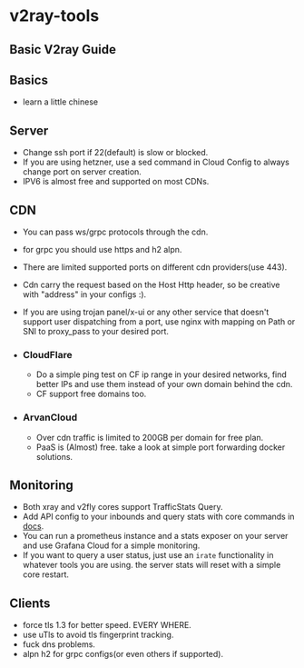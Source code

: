 # v2ray-tools


## Basic V2ray Guide

## Basics
- learn a little chinese
## Server
- Change ssh port if 22(default) is slow or blocked.
- If you are using hetzner, use a sed command in Cloud Config to always change port on server creation. 
- IPV6 is almost free and supported on most CDNs.

## CDN

- You can pass ws/grpc protocols through the cdn.
- for grpc you should use https and h2 alpn.
- There are limited supported ports on different cdn providers(use 443).
- Cdn carry the request based on the Host Http header, so be creative with "address" in your configs :).
- If you are using trojan panel/x-ui or any other service that doesn't support user dispatching from a port, use nginx with mapping on Path or SNI to proxy_pass to your desired port.
- ### CloudFlare
  - Do a simple ping test on CF ip range in your desired networks, find better IPs and use them instead of your own domain behind the cdn.
  - CF support free domains too.

- ### ArvanCloud
  - Over cdn traffic is limited to 200GB per domain for free plan.
  - PaaS is (Almost) free. take a look at simple port forwarding docker solutions.
  


## Monitoring
- Both xray and v2fly cores support TrafficStats Query.
- Add API config to your inbounds and query stats with core commands in [docs](https://guide.v2fly.org/en_US/advanced/traffic.html).
- You can run a prometheus instance and a stats exposer on your server and use Grafana Cloud for a simple monitoring.
- If you want to query a user status, just use an `irate` functionality in whatever tools you are using. the server stats will reset with a simple core restart.

## Clients
- force tls 1.3 for better speed. EVERY WHERE.
- use uTls to avoid tls fingerprint tracking.
- fuck dns problems.
- alpn h2 for grpc configs(or even others if supported).
